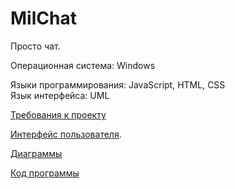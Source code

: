 # MilChat
Просто чат.

Операционная система: Windows   

Языки программирования: JavaScript, HTML, CSS   
Язык интерфейса: UML

[Требования к проекту](https://github.com/SatsutaKirill/MilChat/blob/main/SRS.md)

[Интерфейс пользователя](https://github.com/SatsutaKirill/MilChat/tree/main/mockups).

[Диаграммы](https://github.com/SatsutaKirill/MilChat/tree/main/diagrams)

[Код программы](https://github.com/SatsutaKirill/MilChat/tree/main/code)

